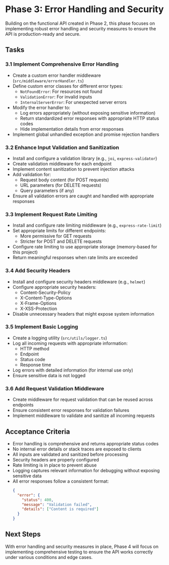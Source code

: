 # Phase 3: Error Handling and Security

Building on the functional API created in Phase 2, this phase focuses on implementing robust error handling and security measures to ensure the API is production-ready and secure.

## Tasks

### 3.1 Implement Comprehensive Error Handling

- Create a custom error handler middleware (`src/middleware/errorHandler.ts`)
- Define custom error classes for different error types:
  - `NotFoundError`: For resources not found
  - `ValidationError`: For invalid inputs
  - `InternalServerError`: For unexpected server errors
- Modify the error handler to:
  - Log errors appropriately (without exposing sensitive information)
  - Return standardized error responses with appropriate HTTP status codes
  - Hide implementation details from error responses
- Implement global unhandled exception and promise rejection handlers

### 3.2 Enhance Input Validation and Sanitization

- Install and configure a validation library (e.g., `joi`, `express-validator`)
- Create validation middleware for each endpoint
- Implement content sanitization to prevent injection attacks
- Add validation for:
  - Request body content (for POST requests)
  - URL parameters (for DELETE requests)
  - Query parameters (if any)
- Ensure all validation errors are caught and handled with appropriate responses

### 3.3 Implement Request Rate Limiting

- Install and configure rate limiting middleware (e.g., `express-rate-limit`)
- Set appropriate limits for different endpoints:
  - More permissive for GET requests
  - Stricter for POST and DELETE requests
- Configure rate limiting to use appropriate storage (memory-based for this project)
- Return meaningful responses when rate limits are exceeded

### 3.4 Add Security Headers

- Install and configure security headers middleware (e.g., `helmet`)
- Configure appropriate security headers:
  - Content-Security-Policy
  - X-Content-Type-Options
  - X-Frame-Options
  - X-XSS-Protection
- Disable unnecessary headers that might expose system information

### 3.5 Implement Basic Logging

- Create a logging utility (`src/utils/logger.ts`)
- Log all incoming requests with appropriate information:
  - HTTP method
  - Endpoint
  - Status code
  - Response time
- Log errors with detailed information (for internal use only)
- Ensure sensitive data is not logged

### 3.6 Add Request Validation Middleware

- Create middleware for request validation that can be reused across endpoints
- Ensure consistent error responses for validation failures
- Implement middleware to validate and sanitize all incoming requests

## Acceptance Criteria

- Error handling is comprehensive and returns appropriate status codes
- No internal error details or stack traces are exposed to clients
- All inputs are validated and sanitized before processing
- Security headers are properly configured
- Rate limiting is in place to prevent abuse
- Logging captures relevant information for debugging without exposing sensitive data
- All error responses follow a consistent format:
  ```json
  {
    "error": {
      "status": 400,
      "message": "Validation failed",
      "details": ["Content is required"]
    }
  }
  ```

## Next Steps

With error handling and security measures in place, Phase 4 will focus on implementing comprehensive testing to ensure the API works correctly under various conditions and edge cases.
